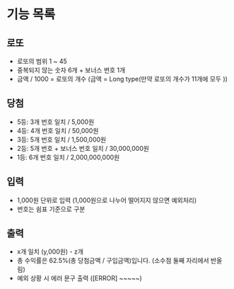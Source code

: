# 기능 목록
## 로또
- 로또의 범위 1 ~ 45
- 중복되지 않는 숫자 6개 + 보너스 번호 1개
- 금액 / 1000 = 로또의 개수 (금액 = Long type(만약 로또의 개수가 11개에 모두 ))

## 당첨
- 5등: 3개 번호 일치 / 5,000원
- 4등: 4개 번호 일치 / 50,000원
- 3등: 5개 번호 일치 / 1,500,000원
- 2등: 5개 번호 + 보너스 번호 일치 / 30,000,000원
- 1등: 6개 번호 일치 / 2,000,000,000원

## 입력
- 1,000원 단위로 입력 (1,000원으로 나누어 떨어지지 않으면 예외처리)
- 번호는 쉼표 기준으로 구분

## 출력
- x개 일치 (y,000원) - z개
- 총 수익률은 62.5%(총 당첨금액 / 구입금액)입니다. (소수점 둘째 자리에서 반올림)
- 예외 상황 시 에러 문구 출력 ([ERROR] ~~~~~)